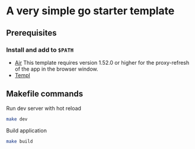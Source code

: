 # A very simple go starter template

## Prerequisites

### Install and add to `$PATH`

- [Air](https://github.com/cosmtrek/air) This template requires version 1.52.0 or higher for the proxy-refresh of the app in the browser window.
- [Templ](https://github.com/a-h/templ)

## Makefile commands

Run dev server with hot reload

```sh
make dev
```

Build application

```sh
make build
```
